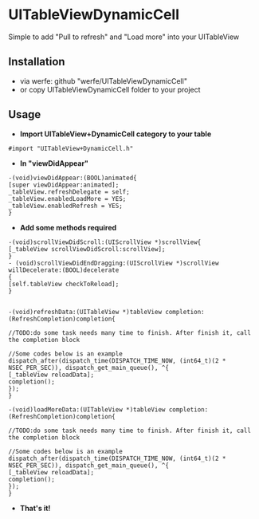 # UITableViewDynamicCell
Simple to add "Pull to refresh" and "Load more" into your UITableView

## Installation
* via werfe: github "werfe/UITableViewDynamicCell"
* or copy UITableViewDynamicCell folder to your project

## Usage
* **Import UITableView+DynamicCell category to your table**
```
#import "UITableView+DynamicCell.h"
```
* **In "viewDidAppear"**
```
-(void)viewDidAppear:(BOOL)animated{
[super viewDidAppear:animated];
_tableView.refreshDelegate = self;
_tableView.enabledLoadMore = YES;
_tableView.enabledRefresh = YES;
}
```
* **Add some methods required**
```
-(void)scrollViewDidScroll:(UIScrollView *)scrollView{
[_tableView scrollViewDidScroll:scrollView];
}
- (void)scrollViewDidEndDragging:(UIScrollView *)scrollView willDecelerate:(BOOL)decelerate
{
[self.tableView checkToReload];
}


-(void)refreshData:(UITableView *)tableView completion:(RefreshCompletion)completion{

//TODO:do some task needs many time to finish. After finish it, call the completion block

//Some codes below is an example
dispatch_after(dispatch_time(DISPATCH_TIME_NOW, (int64_t)(2 * NSEC_PER_SEC)), dispatch_get_main_queue(), ^{
[_tableView reloadData];
completion();
});
}

-(void)loadMoreData:(UITableView *)tableView completion:(RefreshCompletion)completion{

//TODO:do some task needs many time to finish. After finish it, call the completion block

//Some codes below is an example
dispatch_after(dispatch_time(DISPATCH_TIME_NOW, (int64_t)(2 * NSEC_PER_SEC)), dispatch_get_main_queue(), ^{
[_tableView reloadData];
completion();
});
}

```

* **That's it!**
